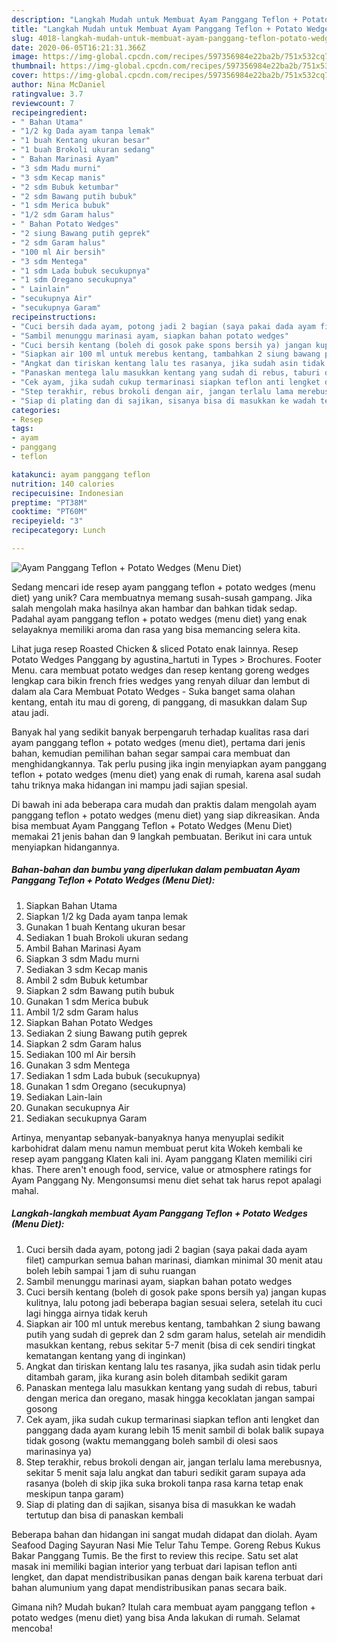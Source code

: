 ```yaml
---
description: "Langkah Mudah untuk Membuat Ayam Panggang Teflon + Potato Wedges (Menu Diet) Anti Gagal"
title: "Langkah Mudah untuk Membuat Ayam Panggang Teflon + Potato Wedges (Menu Diet) Anti Gagal"
slug: 4018-langkah-mudah-untuk-membuat-ayam-panggang-teflon-potato-wedges-menu-diet-anti-gagal
date: 2020-06-05T16:21:31.366Z
image: https://img-global.cpcdn.com/recipes/597356984e22ba2b/751x532cq70/ayam-panggang-teflon-potato-wedges-menu-diet-foto-resep-utama.jpg
thumbnail: https://img-global.cpcdn.com/recipes/597356984e22ba2b/751x532cq70/ayam-panggang-teflon-potato-wedges-menu-diet-foto-resep-utama.jpg
cover: https://img-global.cpcdn.com/recipes/597356984e22ba2b/751x532cq70/ayam-panggang-teflon-potato-wedges-menu-diet-foto-resep-utama.jpg
author: Nina McDaniel
ratingvalue: 3.7
reviewcount: 7
recipeingredient:
- " Bahan Utama"
- "1/2 kg Dada ayam tanpa lemak"
- "1 buah Kentang ukuran besar"
- "1 buah Brokoli ukuran sedang"
- " Bahan Marinasi Ayam"
- "3 sdm Madu murni"
- "3 sdm Kecap manis"
- "2 sdm Bubuk ketumbar"
- "2 sdm Bawang putih bubuk"
- "1 sdm Merica bubuk"
- "1/2 sdm Garam halus"
- " Bahan Potato Wedges"
- "2 siung Bawang putih geprek"
- "2 sdm Garam halus"
- "100 ml Air bersih"
- "3 sdm Mentega"
- "1 sdm Lada bubuk secukupnya"
- "1 sdm Oregano secukupnya"
- " Lainlain"
- "secukupnya Air"
- "secukupnya Garam"
recipeinstructions:
- "Cuci bersih dada ayam, potong jadi 2 bagian (saya pakai dada ayam filet) campurkan semua bahan marinasi, diamkan minimal 30 menit atau boleh lebih sampai 1 jam di suhu ruangan"
- "Sambil menunggu marinasi ayam, siapkan bahan potato wedges"
- "Cuci bersih kentang (boleh di gosok pake spons bersih ya) jangan kupas kulitnya, lalu potong jadi beberapa bagian sesuai selera, setelah itu cuci lagi hingga airnya tidak keruh"
- "Siapkan air 100 ml untuk merebus kentang, tambahkan 2 siung bawang putih yang sudah di geprek dan 2 sdm garam halus, setelah air mendidih masukkan kentang, rebus sekitar 5-7 menit (bisa di cek sendiri tingkat kematangan kentang yang di inginkan)"
- "Angkat dan tiriskan kentang lalu tes rasanya, jika sudah asin tidak perlu ditambah garam, jika kurang asin boleh ditambah sedikit garam"
- "Panaskan mentega lalu masukkan kentang yang sudah di rebus, taburi dengan merica dan oregano, masak hingga kecoklatan jangan sampai gosong"
- "Cek ayam, jika sudah cukup termarinasi siapkan teflon anti lengket dan panggang dada ayam kurang lebih 15 menit sambil di bolak balik supaya tidak gosong (waktu memanggang boleh sambil di olesi saos marinasinya ya)"
- "Step terakhir, rebus brokoli dengan air, jangan terlalu lama merebusnya, sekitar 5 menit saja lalu angkat dan taburi sedikit garam supaya ada rasanya (boleh di skip jika suka brokoli tanpa rasa karna tetap enak meskipun tanpa garam)"
- "Siap di plating dan di sajikan, sisanya bisa di masukkan ke wadah tertutup dan bisa di panaskan kembali"
categories:
- Resep
tags:
- ayam
- panggang
- teflon

katakunci: ayam panggang teflon 
nutrition: 140 calories
recipecuisine: Indonesian
preptime: "PT38M"
cooktime: "PT60M"
recipeyield: "3"
recipecategory: Lunch

---
```



![Ayam Panggang Teflon + Potato Wedges (Menu Diet)](https://img-global.cpcdn.com/recipes/597356984e22ba2b/751x532cq70/ayam-panggang-teflon-potato-wedges-menu-diet-foto-resep-utama.jpg)

Sedang mencari ide resep ayam panggang teflon + potato wedges (menu diet) yang unik? Cara membuatnya memang susah-susah gampang. Jika salah mengolah maka hasilnya akan hambar dan bahkan tidak sedap. Padahal ayam panggang teflon + potato wedges (menu diet) yang enak selayaknya memiliki aroma dan rasa yang bisa memancing selera kita.

Lihat juga resep Roasted Chicken &amp; sliced Potato enak lainnya. Resep Potato Wedges Panggang by agustina_hartuti in Types &gt; Brochures. Footer Menu. cara membuat potato wedges dan resep kentang goreng wedges lengkap cara bikin french fries wedges yang renyah diluar dan lembut di dalam ala Cara Membuat Potato Wedges - Suka banget sama olahan kentang, entah itu mau di goreng, di panggang, di masukkan dalam Sup atau jadi.

Banyak hal yang sedikit banyak berpengaruh terhadap kualitas rasa dari ayam panggang teflon + potato wedges (menu diet), pertama dari jenis bahan, kemudian pemilihan bahan segar sampai cara membuat dan menghidangkannya. Tak perlu pusing jika ingin menyiapkan ayam panggang teflon + potato wedges (menu diet) yang enak di rumah, karena asal sudah tahu triknya maka hidangan ini mampu jadi sajian spesial.


Di bawah ini ada beberapa cara mudah dan praktis dalam mengolah ayam panggang teflon + potato wedges (menu diet) yang siap dikreasikan. Anda bisa membuat Ayam Panggang Teflon + Potato Wedges (Menu Diet) memakai 21 jenis bahan dan 9 langkah pembuatan. Berikut ini cara untuk menyiapkan hidangannya.

<!--inarticleads1-->

##### Bahan-bahan dan bumbu yang diperlukan dalam pembuatan Ayam Panggang Teflon + Potato Wedges (Menu Diet):

1. Siapkan  Bahan Utama
1. Siapkan 1/2 kg Dada ayam tanpa lemak
1. Gunakan 1 buah Kentang ukuran besar
1. Sediakan 1 buah Brokoli ukuran sedang
1. Ambil  Bahan Marinasi Ayam
1. Siapkan 3 sdm Madu murni
1. Sediakan 3 sdm Kecap manis
1. Ambil 2 sdm Bubuk ketumbar
1. Siapkan 2 sdm Bawang putih bubuk
1. Gunakan 1 sdm Merica bubuk
1. Ambil 1/2 sdm Garam halus
1. Siapkan  Bahan Potato Wedges
1. Sediakan 2 siung Bawang putih geprek
1. Siapkan 2 sdm Garam halus
1. Sediakan 100 ml Air bersih
1. Gunakan 3 sdm Mentega
1. Sediakan 1 sdm Lada bubuk (secukupnya)
1. Gunakan 1 sdm Oregano (secukupnya)
1. Sediakan  Lain-lain
1. Gunakan secukupnya Air
1. Sediakan secukupnya Garam


Artinya, menyantap sebanyak-banyaknya hanya menyuplai sedikit karbohidrat dalam menu namun membuat perut kita Wokeh kembali ke resep ayam panggang Klaten kali ini. Ayam panggang Klaten memiliki ciri khas. There aren&#39;t enough food, service, value or atmosphere ratings for Ayam Panggang Ny. Mengonsumsi menu diet sehat tak harus repot apalagi mahal. 

<!--inarticleads2-->

##### Langkah-langkah membuat Ayam Panggang Teflon + Potato Wedges (Menu Diet):

1. Cuci bersih dada ayam, potong jadi 2 bagian (saya pakai dada ayam filet) campurkan semua bahan marinasi, diamkan minimal 30 menit atau boleh lebih sampai 1 jam di suhu ruangan
1. Sambil menunggu marinasi ayam, siapkan bahan potato wedges
1. Cuci bersih kentang (boleh di gosok pake spons bersih ya) jangan kupas kulitnya, lalu potong jadi beberapa bagian sesuai selera, setelah itu cuci lagi hingga airnya tidak keruh
1. Siapkan air 100 ml untuk merebus kentang, tambahkan 2 siung bawang putih yang sudah di geprek dan 2 sdm garam halus, setelah air mendidih masukkan kentang, rebus sekitar 5-7 menit (bisa di cek sendiri tingkat kematangan kentang yang di inginkan)
1. Angkat dan tiriskan kentang lalu tes rasanya, jika sudah asin tidak perlu ditambah garam, jika kurang asin boleh ditambah sedikit garam
1. Panaskan mentega lalu masukkan kentang yang sudah di rebus, taburi dengan merica dan oregano, masak hingga kecoklatan jangan sampai gosong
1. Cek ayam, jika sudah cukup termarinasi siapkan teflon anti lengket dan panggang dada ayam kurang lebih 15 menit sambil di bolak balik supaya tidak gosong (waktu memanggang boleh sambil di olesi saos marinasinya ya)
1. Step terakhir, rebus brokoli dengan air, jangan terlalu lama merebusnya, sekitar 5 menit saja lalu angkat dan taburi sedikit garam supaya ada rasanya (boleh di skip jika suka brokoli tanpa rasa karna tetap enak meskipun tanpa garam)
1. Siap di plating dan di sajikan, sisanya bisa di masukkan ke wadah tertutup dan bisa di panaskan kembali


Beberapa bahan dan hidangan ini sangat mudah didapat dan diolah. Ayam Seafood Daging Sayuran Nasi Mie Telur Tahu Tempe. Goreng Rebus Kukus Bakar Panggang Tumis. Be the first to review this recipe. Satu set alat masak ini memiliki bagian interior yang terbuat dari lapisan teflon anti lengket, dan dapat mendistribusikan panas dengan baik karena terbuat dari bahan alumunium yang dapat mendistribusikan panas secara baik. 

Gimana nih? Mudah bukan? Itulah cara membuat ayam panggang teflon + potato wedges (menu diet) yang bisa Anda lakukan di rumah. Selamat mencoba!
